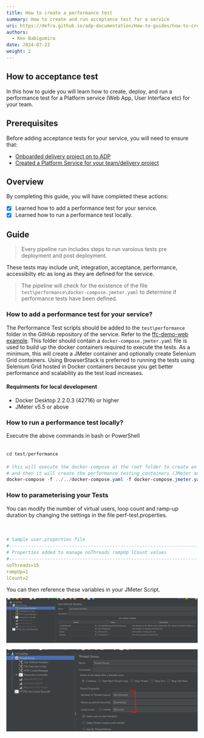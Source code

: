 ```yaml
---
title: How to create a performance test
summary: How to create and run acceptance test for a service
uri: https://defra.github.io/adp-documentation/How-to-guides/how-to-create-acceptance-test/
authors:
  - Ken Babigumira
date: 2024-07-23
weight: 2
---
```


## How to acceptance test

In this how to guide you will learn how to create, deploy, and run a performance test for a Platform service (Web App, User Interface etc) for your team.

## Prerequisites

Before adding acceptance tests for your service, you will need to ensure that:

- [Onboarded delivery project on to ADP](../Getting-Started/onboarding-a-delivery-project.md)
- [Created a Platform Service for your team/delivery project](../How-to-guides/how-to-create-a-platform-service.md)

## Overview

By completing this guide, you will have completed these actions:

- [x] Learned how to add a performance test for your service.
- [X] Learned how to run a performance test locally.

## Guide

> Every pipeline run includes steps to run varoious tests pre deployment and post deployment.

These tests may include unit, integration, acceptance, performance, accessibilty etc as long as they are defined for the service.

> The pipeline will check for the existence of the file `test\performance\docker-compose.jmeter.yaml` to determine if performance tests have been defined.

### How to add a performance test for your service?

The Performance Test scripts should be added to the `test\performance` folder in the GitHub repository of the service. Refer to the [ffc-demo-web example](https://github.com/DEFRA/ffc-demo-web/tree/main/test/performance). This folder should contain a `docker-compose.jmeter.yaml` file is used to build up the docker containers required to execute the tests. As a minimum, this will create a JMeter container and optionally create Selenium Grid containers. Using BrowserStack is preferred to running the tests using Selenium Grid hosted in Docker containers because you get better performance and scalability as the test load increases.

#### Requirments for local development

- Docker Desktop 2.2.0.3 (42716) or higher
- JMeter v5.5 or above

### How to run a performance test locally?

Executre the above commands in bash or PowerShell

```ps1

cd test/performance

# this will execute the docker-compose at the root folder to create an instance of the service and its dependences
# and then it will create the performance testing containers (JMeter and any other containers specified in docker-compose.jmeter.yaml)
docker-compose -f ../../docker-compose.yaml -f docker-compose.jmeter.yaml run jmeter-test

```

### How to parameterising your Tests

You can modify the number of virtual users, loop count and ramp-up duration by changing the settings in the file perf-test.properties.

```yaml


# Sample user.properties file
#---------------------------------------------------------------------------
# Properties added to manage noThreads rampUp lCount values
#---------------------------------------------------------------------------
noThreads=15 
rampUp=1 
lCount=2

```

You can then reference these variables in your JMeter Script.

![Set default values for JMeter variables](../../images/qa/JMeter-Perf-Test-Set-DefaultValues.png)

![Example of referencing the variables in your JMeter Script](../../images/qa/JMeter-How-Use-Variables-In-Script.png)
